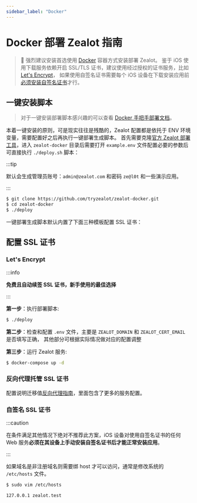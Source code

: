 ```yaml
---
sidebar_label: "Docker"
---
```


# Docker 部署 Zealot 指南

> :bell: 强烈建议安装首选使用 [Docker](https://www.docker.io/) 容器方式安装部署 Zealot。
> 鉴于 iOS 使用下载服务依赖开启 SSL/TLS 证书，建议使用经过授权的证书服务，比如 [Let's Encrypt](https://letsencrypt.org/)，
> 如果使用自签名证书需要每个 iOS 设备在下载安装应用前[必须安装自签名证书](https://support.apple.com/zh-cn/HT204477)才行。

## 一键安装脚本

> 对于一键安装部署脚本感兴趣的可以查看 [Docker 手把手部署文档](/docs/self-hosted/deployment/docker/step-by-step)。

本着一键安装的原则，可是现实往往是残酷的，Zealot 配置都是依托于 ENV 环境变量，需要配置好之后再执行一键部署生成脚本。
首先需要克隆[官方 Zealot 部署工具](https://github.com/tryzealot/zealot-docker.git)，进入 `zealot-docker`
目录后需要打开 `example.env` 文件配置必要的参数后可直接执行 `./deploy.sh` 脚本：

:::tip

默认会生成管理员账号：`admin@zealot.com` 和密码 `ze@l0t` 和一些演示应用。

:::

```bash
$ git clone https://github.com/tryzealot/zealot-docker.git
$ cd zealot-docker
$ ./deploy
```

一键部署生成脚本默认内置了下面三种模板配置 SSL 证书：

## 配置 SSL 证书

### Let's Encrypt

:::info

**免费且自动续签 SSL 证书，新手使用的最佳选择**

:::

**第一步**：执行部署脚本:

```bash
$ ./deploy
```

**第二步**：检查和配置 `.env` 文件，主要是 `ZEALOT_DOMAIN` 和 `ZEALOT_CERT_EMAIL` 是否填写正确，
其他部分可根据实际情况做对应的配置调整

**第三步**：运行 Zealot 服务:

```bash
$ docker-compose up -d
```

### 反向代理托管 SSL 证书

配置说明迁移值[反向代理指南](/docs/self-hosted/reverse-proxies)，里面包含了更多的服务配置。

### 自签名 SSL 证书

:::caution

在条件满足其他情况下绝对不推荐此方案，iOS 设备对使用自签名证书的任何 Web 服务**必须在其设备上手动安装自签名证书后才能正常安装应用**。

:::

如果域名是非注册域名则需要绑 host 才可以访问，通常是修改系统的 `/etc/hosts` 文件。

```bash
$ sudo vim /etc/hosts

127.0.0.1 zealot.test
```
